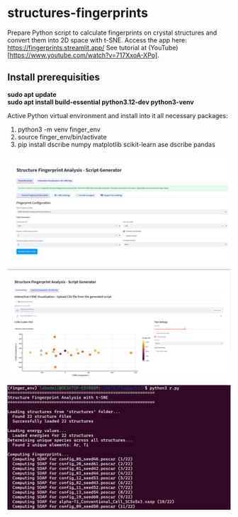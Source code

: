 # structures-fingerprints
Prepare Python script to calculate fingerprints on crystal structures and convert them into 2D space with t-SNE.
Access the app here: https://fingerprints.streamlit.app/
See tutorial at (YouTube)[https://www.youtube.com/watch?v=717XxoA-XPo].



## Install prerequisities

**sudo apt update**  
**sudo apt install build-essential python3.12-dev python3-venv**  

Active Python virtual environment and install into it all necessary packages:
1) python3 -m venv finger_env
2) source finger_env/bin/activate
3) pip install dscribe numpy matplotlib scikit-learn ase dscribe pandas

![3](3.png)

![2](2.png)

![1](1.png)
